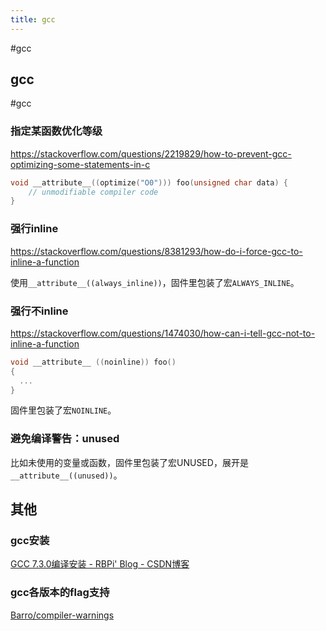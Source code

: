 ```yaml
---
title: gcc
---
```


#gcc

## gcc

#gcc

### 指定某函数优化等级

https://stackoverflow.com/questions/2219829/how-to-prevent-gcc-optimizing-some-statements-in-c

```c
void __attribute__((optimize("O0"))) foo(unsigned char data) {
    // unmodifiable compiler code
}
```

### 强行inline

https://stackoverflow.com/questions/8381293/how-do-i-force-gcc-to-inline-a-function

使用`__attribute__((always_inline))`，固件里包装了宏`ALWAYS_INLINE`。

### 强行不inline

https://stackoverflow.com/questions/1474030/how-can-i-tell-gcc-not-to-inline-a-function

```c
void __attribute__ ((noinline)) foo() 
{
  ...
}
```

固件里包装了宏`NOINLINE`。

### 避免编译警告：unused

比如未使用的变量或函数，固件里包装了宏UNUSED，展开是`__attribute__((unused))`。

## 其他

### gcc安装

[GCC 7.3.0编译安装 - RBPi' Blog - CSDN博客](https://blog.csdn.net/rbpicsdn/article/details/79565383)

### gcc各版本的flag支持

[Barro/compiler-warnings](https://github.com/Barro/compiler-warnings)
